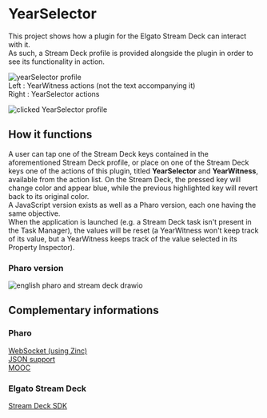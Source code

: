 # YearSelector
This project shows how a plugin for the Elgato Stream Deck can interact with it. \
As such, a Stream Deck profile is provided alongside the plugin in order to see its functionality in action.

![yearSelector profile](https://github.com/OpenSmock/PharoStreamDeck/assets/76944457/9e970b04-69df-46e2-a807-286cb1cfbf3e) \
Left : YearWitness actions (not the text accompanying it) \
Right : YearSelector actions

![clicked YearSelector profile](https://github.com/OpenSmock/PharoStreamDeck/assets/76944457/a4ecf106-4308-4840-930d-9d61baeea9ef)

## How it functions
A user can tap one of the Stream Deck keys contained in the aforementioned Stream Deck profile, or place on one of the Stream Deck keys one of the actions of this plugin, titled **YearSelector** and **YearWitness**, available from the action list. On the Stream Deck, the pressed key will change color and appear blue, while the previous highlighted key will revert back to its original color. \
A JavaScript version exists as well as a Pharo version, each one having the same objective. \
When the application is launched (e.g. a Stream Deck task isn't present in the Task Manager), the values will be reset (a YearWitness won't keep track of its value, but a YearWitness keeps track of the value selected in its Property Inspector).

### Pharo version
![english pharo and stream deck drawio](https://github.com/OpenSmock/PharoStreamDeck/assets/76944457/26caa8e0-bd51-4d41-9169-339f54bc705a)

## Complementary informations
### Pharo
[WebSocket (using Zinc)](https://github.com/svenvc/docs/blob/master/zinc/zinc-websockets-paper.md) \
[JSON support](https://github.com/pharo-open-documentation/pharo-wiki/blob/master/ExternalProjects/Export/JSON.md) \
[MOOC](https://www.youtube.com/watch?v=JUKIjdjGjBU&list=PL2okA_2qDJ-kCHVcNXdO5wsUZJCY31zwf)

### Elgato Stream Deck
[Stream Deck SDK](https://developer.elgato.com/documentation)
